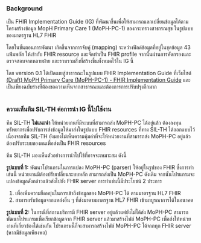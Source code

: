 ### Background

เป็น FHIR Implementation Guide (IG) ที่พัฒนาขึ้นเพื่อให้สามารถแลกเปลี่ยนข้อมูลได้ตามโครงสร้างข้อมูล MopH Primary Care 1 (MoPH-PC-1) ของกระทรวงสาธารณสุข ในรูปแบบของมาตรฐาน HL7 FHIR

โดยในขั้นตอนการพัฒนา เกิดขึ้นจากการจับคู่ (mapping) ระหว่างฟิลด์ข้อมูลที่อยู่ในชุดข้อมูล 43 แฟ้มพลัส ให้เข้ากับ FHIR resource และจัดทำเป็น FHIR profile จากนั้นผ่านการคัดกรองและตรวจสอบจากหลายฝ่าย และรวบรวมสิ่งที่สร้างขึ้นทั้งหมดไว้ใน IG นี้

โดย version 0.1 ได้เปิดเผยสู่สาธารณะในรูปแบบ FHIR Implementation Guide ที่เว็บไซต์ [(Draft) MoPH Primary Care (MoPH-PC-1) - FHIR Implementation Guide](https://fhir-ig.sil-th.org/mophpc1/) และเป็นเพียงฉบับร่างที่ต้องขอความเห็นจากสาธารณะและต้องการการปรับปรุงอีกมาก
<br />
<br />

### ความเห็นทีม SIL-TH ต่อการนำ IG นี้ไปใช้งาน

ทีม SIL-TH **ไม่แนะนำ** ให้หน่วยงานที่มีระบบที่สามารถส่ง MoPH-PC ได้อยู่แล้ว ต้องลงทุนทรัพยากรเพื่อปรับการส่งข้อมูลให้มาส่งในรูปแบบ FHIR resources ที่ทาง SIL-TH ได้ออกแบบไว้ เนื่องจากทีม SIL-TH ยังมองไม่เห็นความคุ้มค่าที่จะให้หน่วยงานที่สามารถส่ง MoPH-PC อยู่แล้ว ต้องปรับระบบของตนเพื่อส่งเป็น FHIR resources

ทีม SIL-TH มองเห็นตัวอย่างการนำไปใช้ที่อาจจะเหมาะสม ดังนี้

**รูปแบบที่ 1:** พัฒนาโปรแกรมในการแปลง MoPH-PC (parser) ให้อยู่ในรูปของ FHIR ซึ่งการทำเช่นนี้ หน่วยงานมิต้องปรับเปลี่ยนระบบหลัก สามารถส่งเป็น MoPH-PC ดังเดิม จากนั้นโปรแกรมจะแปลงข้อมูลดังกล่าวแล้วส่งไปยัง FHIR server การทำเช่นนี้มีประโยชน์ 2 ประการ

1. เพื่อเพิ่มความยืดหยุ่นในการเข้าถึงข้อมูลของ MoPH-PC ได้ ตามมาตรฐาน HL7 FHIR
2. สามารถรับข้อมูลจากแหล่งอื่น ๆ ที่ส่งมาตามมาตรฐาน HL7 FHIR เข้ามาบูรณาการได้ในอนาคต

**รูปแบบที่ 2:** ในกรณีที่สถานบริการมี FHIR server อยู่แล้วแต่ยังไม่ได้ส่ง MoPH-PC สามารถพัฒนาโปรแกรมเพื่อเรียกข้อมูลจาก FHIR server แล้วมาสร้างไฟล์ MoPH-PC เพื่อส่งให้หน่วยงานที่เกี่ยวข้องได้เช่นกัน โปรแกรมนี้ก็จะสามารถสร้างไฟล์ MoPH-PC ได้จากทุก FHIR server (หากมีข้อมูลเพียงพอ)

